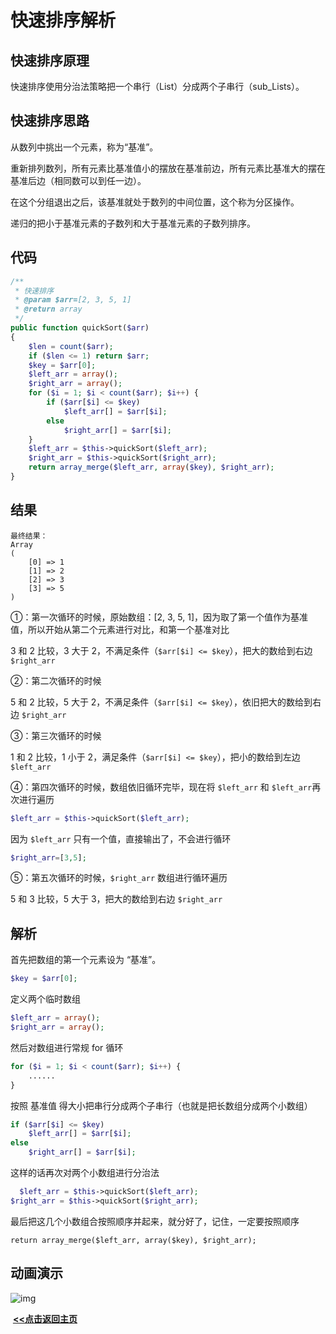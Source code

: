 # 快速排序解析

## 快速排序原理

快速排序使用分治法策略把一个串行（List）分成两个子串行（sub_Lists）。

## 快速排序思路

从数列中挑出一个元素，称为“基准”。

重新排列数列，所有元素比基准值小的摆放在基准前边，所有元素比基准大的摆在基准后边（相同数可以到任一边）。

在这个分组退出之后，该基准就处于数列的中间位置，这个称为分区操作。

递归的把小于基准元素的子数列和大于基准元素的子数列排序。

## 代码

```php
/**
 * 快速排序
 * @param $arr=[2, 3, 5, 1]
 * @return array
 */
public function quickSort($arr)
{
    $len = count($arr);
    if ($len <= 1) return $arr;
    $key = $arr[0];
    $left_arr = array();
    $right_arr = array();
    for ($i = 1; $i < count($arr); $i++) {
        if ($arr[$i] <= $key)
            $left_arr[] = $arr[$i];
        else
            $right_arr[] = $arr[$i];
    }
    $left_arr = $this->quickSort($left_arr);
    $right_arr = $this->quickSort($right_arr);
    return array_merge($left_arr, array($key), $right_arr);
}
```

## 结果

```
最终结果：
Array
(
    [0] => 1
    [1] => 2
    [2] => 3
    [3] => 5
)
```

①：第一次循环的时候，原始数组：[2, 3, 5, 1]，因为取了第一个值作为基准值，所以开始从第二个元素进行对比，和第一个基准对比

3 和 2 比较，3 大于 2，不满足条件（`$arr[$i] <= $key`），把大的数给到右边 `$right_arr`

②：第二次循环的时候

5 和 2 比较，5 大于 2，不满足条件（`$arr[$i] <= $key`），依旧把大的数给到右边 `$right_arr`

③：第三次循环的时候

1 和 2 比较，1 小于 2，满足条件（`$arr[$i] <= $key`），把小的数给到左边 `$left_arr`

④：第四次循环的时候，数组依旧循环完毕，现在将 `$left_arr` 和 `$left_arr`再次进行遍历

```php
$left_arr = $this->quickSort($left_arr);
```

因为 `$left_arr` 只有一个值，直接输出了，不会进行循环

```php
$right_arr=[3,5];
```

⑤：第五次循环的时候，`$right_arr`  数组进行循环遍历

5 和 3 比较，5 大于 3，把大的数给到右边 `$right_arr`

## 解析

首先把数组的第一个元素设为 “基准”。

```php
$key = $arr[0];
```

定义两个临时数组

```PHP
$left_arr = array();
$right_arr = array();
```

然后对数组进行常规 for 循环

```php
for ($i = 1; $i < count($arr); $i++) {
    ......
}
```

按照 基准值 得大小把串行分成两个子串行（也就是把长数组分成两个小数组）

```php
if ($arr[$i] <= $key)
    $left_arr[] = $arr[$i];
else
    $right_arr[] = $arr[$i];
```

这样的话再次对两个小数组进行分治法

```php
  $left_arr = $this->quickSort($left_arr);
$right_arr = $this->quickSort($right_arr);
```

最后把这几个小数组合按照顺序并起来，就分好了，记住，一定要按照顺序

~~~~待优化
return array_merge($left_arr, array($key), $right_arr);
~~~~

## 动画演示

![img](https://img.jbzj.com/file_images/article/201404/20144983809211.gif?201439101622)





​                                                                                                                                                                   **<u>[<<点击返回主页](https://liudandandear.gitee.io)</u>**